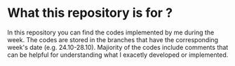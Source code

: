 # What this repository is for ?

In this repository you can find the codes implemented by me during the week. The codes are stored in the branches that have the corresponding week's date (e.g. 24.10-28.10). Majiority of the codes include comments that can be helpful for understanding what I exacetly developed or implemented.
